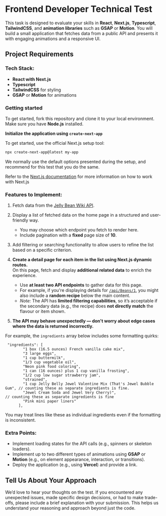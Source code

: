 # Frontend Developer Technical Test

This task is designed to evaluate your skills in **React**, **Next.js**, **Typescript**, **TailwindCSS**, and **animation libraries** such as **GSAP** or **Motion**. You will build a small application that fetches data from a public API and presents it with engaging animations and a responsive UI.

## Project Requirements

### Tech Stack:

- **React with Next.js**
- **Typescript**
- **TailwindCSS** for styling
- **GSAP** or **Motion** for animations

### Getting started

To get started, fork this repository and clone it to your local environment. Make sure you have **Node.js** installed.

**Initialize the application using `create-next-app`**

To get started, use the official Next.js setup tool:

```bash
npx create-next-app@latest my-app
```

We normally use the default options presented during the setup, and recommend for this test that you do the same.

Refer to the [Next.js documentation](https://nextjs.org/docs) for more information on how to work with Next.js

### Features to Implement:

1. Fetch data from the [Jelly Bean Wiki API](https://jellybellywikiapi.onrender.com/swagger/index.html).
2. Display a list of fetched data on the home page in a structured and user-friendly way.
   - You may choose which endpoint you fetch to render here.
   - Include pagination with a **fixed** page size of **10**.
3. Add filtering or searching functionality to allow users to refine the list based on a specific criterion.
4. **Create a detail page for each item in the list using Next.js dynamic routes.**  
   On this page, fetch and display **additional related data** to enrich the experience.

   - Use **at least two API endpoints** to gather data for this page.
   - For example, if you're displaying details for [`/api/Beans/1`](https://jellybellywikiapi.onrender.com/api/Beans/1), you might also include a **random recipe** below the main content.
   - _Note:_ The API has **limited filtering capabilities**, so it’s acceptable if the secondary data (e.g., the recipe) does **not directly match** the flavour or item shown.

5. **The API may behave unexpectedly — don't worry about edge cases where the data is returned incorrectly.**

For example, the `ingredients` array below includes some formatting quirks:

```
 "ingredients": [
        "1 box (16.5 ounces) French vanilla cake mix",
        "3 large eggs",
        "1 cup buttermilk",
        "1/3 cup vegetable oil",
        "Neon pink food coloring",
        "1 can (16 ounces) plus 1 cup vanilla frosting",
        "1/2 cup low sugar strawberry jam",
        "strained",
        "1 cup Jelly Belly Jewel Valentine Mix (That's Jewel Bubble Gum", // counting these as separate ingredients is fine.
        "Jewel Cream Soda and Jewel Very Cherry)",                          // counting these as separate ingredients is fine
        "Pink mini paper liners"
      ],
```

You may treat lines like these as individual ingredients even if the formatting is inconsistent.

### Extra Points:

- Implement loading states for the API calls (e.g., spinners or skeleton loaders).
- Implement up to two different types of animations using **GSAP** or **Motion** (e.g., on element appearance, interaction, or transitions).
- Deploy the application (e.g., using **Vercel**) and provide a link.

## Tell Us About Your Approach

We’d love to hear your thoughts on the test. If you encountered any unexpected issues, made specific design decisions, or had to make trade-offs, please include a brief explanation with your submission. This helps us understand your reasoning and approach beyond just the code.
